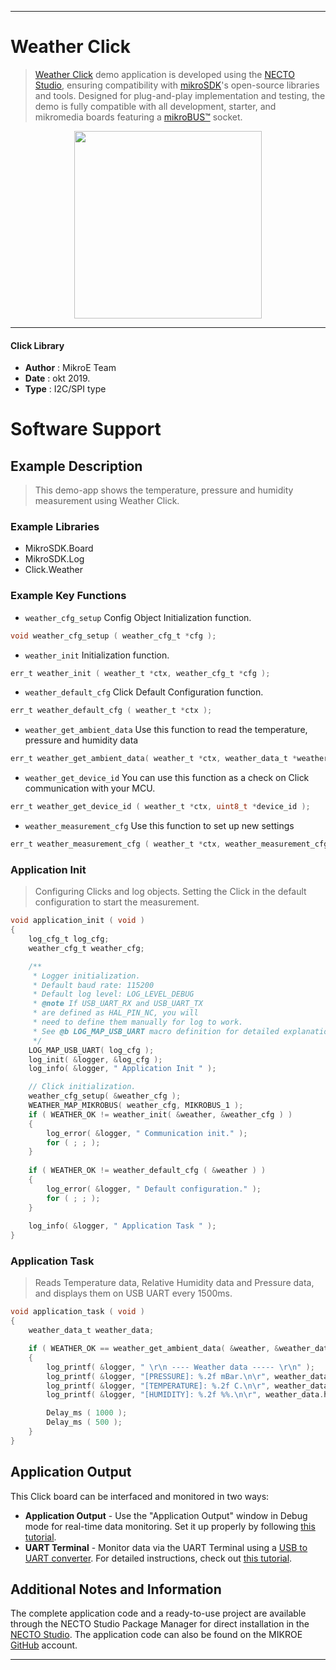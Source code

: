 
---
# Weather Click

> [Weather Click](https://www.mikroe.com/?pid_product=MIKROE-1978) demo application is developed using
the [NECTO Studio](https://www.mikroe.com/necto), ensuring compatibility with [mikroSDK](https://www.mikroe.com/mikrosdk)'s
open-source libraries and tools. Designed for plug-and-play implementation and testing, the demo is fully compatible with
all development, starter, and mikromedia boards featuring a [mikroBUS&trade;](https://www.mikroe.com/mikrobus) socket.

<p align="center">
  <img src="https://www.mikroe.com/?pid_product=MIKROE-1978&image=1" height=300px>
</p>

---

#### Click Library

- **Author**        : MikroE Team
- **Date**          : okt 2019.
- **Type**          : I2C/SPI type

# Software Support

## Example Description

> This demo-app shows the temperature, pressure and humidity measurement using Weather Click.

### Example Libraries

- MikroSDK.Board
- MikroSDK.Log
- Click.Weather

### Example Key Functions

- `weather_cfg_setup` Config Object Initialization function.
```c
void weather_cfg_setup ( weather_cfg_t *cfg ); 
```

- `weather_init` Initialization function.
```c
err_t weather_init ( weather_t *ctx, weather_cfg_t *cfg );
```

- `weather_default_cfg` Click Default Configuration function.
```c
err_t weather_default_cfg ( weather_t *ctx );
```

- `weather_get_ambient_data` Use this function to read the temperature, pressure and humidity data
```c
err_t weather_get_ambient_data( weather_t *ctx, weather_data_t *weather_data );
```

- `weather_get_device_id` You can use this function as a check on Click communication with your MCU.
```c
err_t weather_get_device_id ( weather_t *ctx, uint8_t *device_id );
```

- `weather_measurement_cfg` Use this function to set up new settings
```c
err_t weather_measurement_cfg ( weather_t *ctx, weather_measurement_cfg_t *cfg );
```

### Application Init

> Configuring Clicks and log objects.
> Setting the Click in the default configuration to start the measurement.

```c
void application_init ( void )
{
    log_cfg_t log_cfg;
    weather_cfg_t weather_cfg;

    /** 
     * Logger initialization.
     * Default baud rate: 115200
     * Default log level: LOG_LEVEL_DEBUG
     * @note If USB_UART_RX and USB_UART_TX 
     * are defined as HAL_PIN_NC, you will 
     * need to define them manually for log to work. 
     * See @b LOG_MAP_USB_UART macro definition for detailed explanation.
     */
    LOG_MAP_USB_UART( log_cfg );
    log_init( &logger, &log_cfg );
    log_info( &logger, " Application Init " );

    // Click initialization.
    weather_cfg_setup( &weather_cfg );
    WEATHER_MAP_MIKROBUS( weather_cfg, MIKROBUS_1 );
    if ( WEATHER_OK != weather_init( &weather, &weather_cfg ) )
    {
        log_error( &logger, " Communication init." );
        for ( ; ; );
    }
    
    if ( WEATHER_OK != weather_default_cfg ( &weather ) )
    {
        log_error( &logger, " Default configuration." );
        for ( ; ; );
    }
    
    log_info( &logger, " Application Task " );
} 
```

### Application Task

> Reads Temperature data, Relative Humidity data and Pressure data, and displays them on USB UART every 1500ms.

```c
void application_task ( void )
{
    weather_data_t weather_data;

    if ( WEATHER_OK == weather_get_ambient_data( &weather, &weather_data ) )
    {
        log_printf( &logger, " \r\n ---- Weather data ----- \r\n" );
        log_printf( &logger, "[PRESSURE]: %.2f mBar.\n\r", weather_data.pressure );
        log_printf( &logger, "[TEMPERATURE]: %.2f C.\n\r", weather_data.temperature );
        log_printf( &logger, "[HUMIDITY]: %.2f %%.\n\r", weather_data.humidity );

        Delay_ms ( 1000 );
        Delay_ms ( 500 );
    }
}
```

## Application Output

This Click board can be interfaced and monitored in two ways:
- **Application Output** - Use the "Application Output" window in Debug mode for real-time data monitoring.
Set it up properly by following [this tutorial](https://www.youtube.com/watch?v=ta5yyk1Woy4).
- **UART Terminal** - Monitor data via the UART Terminal using
a [USB to UART converter](https://www.mikroe.com/click/interface/usb?interface*=uart,uart). For detailed instructions,
check out [this tutorial](https://help.mikroe.com/necto/v2/Getting%20Started/Tools/UARTTerminalTool).

## Additional Notes and Information

The complete application code and a ready-to-use project are available through the NECTO Studio Package Manager for 
direct installation in the [NECTO Studio](https://www.mikroe.com/necto). The application code can also be found on
the MIKROE [GitHub](https://github.com/MikroElektronika/mikrosdk_click_v2) account.

---
